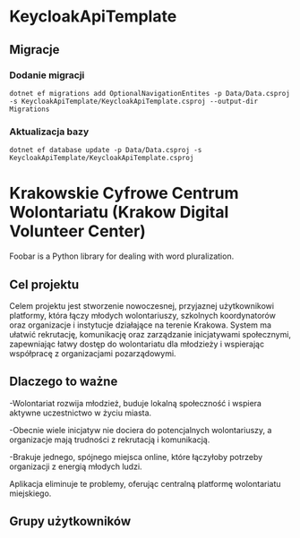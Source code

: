 # KeycloakApiTemplate

## Migracje

### Dodanie migracji
```dotnet ef migrations add OptionalNavigationEntites -p Data/Data.csproj -s KeycloakApiTemplate/KeycloakApiTemplate.csproj --output-dir Migrations```

### Aktualizacja bazy
```dotnet ef database update -p Data/Data.csproj -s KeycloakApiTemplate/KeycloakApiTemplate.csproj```


# Krakowskie Cyfrowe Centrum Wolontariatu (Krakow Digital Volunteer Center)

Foobar is a Python library for dealing with word pluralization.

## Cel projektu

Celem projektu jest stworzenie nowoczesnej, przyjaznej użytkownikowi platformy, która łączy młodych wolontariuszy, szkolnych koordynatorów oraz organizacje i instytucje działające na terenie Krakowa.
 System ma ułatwić rekrutację, komunikację oraz zarządzanie inicjatywami społecznymi, zapewniając łatwy dostęp do wolontariatu dla młodzieży i wspierając współpracę z organizacjami pozarządowymi.



## Dlaczego to ważne
-Wolontariat rozwija młodzież, buduje lokalną społeczność i wspiera aktywne uczestnictwo w życiu miasta.

-Obecnie wiele inicjatyw nie dociera do potencjalnych wolontariuszy, a organizacje mają trudności z rekrutacją i komunikacją.

-Brakuje jednego, spójnego miejsca online, które łączyłoby potrzeby organizacji z energią młodych ludzi.

Aplikacja eliminuje te problemy, oferując centralną platformę wolontariatu miejskiego.


## Grupy użytkowników